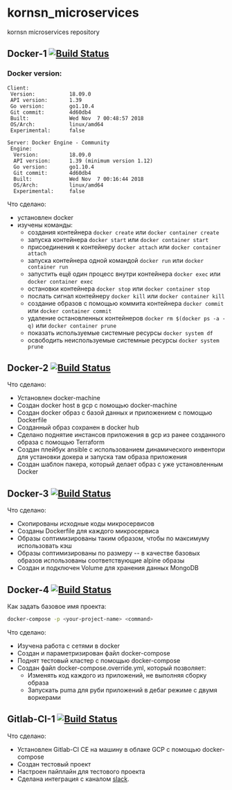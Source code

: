 # kornsn_microservices
kornsn microservices repository



## Docker-1 [![Build Status](https://travis-ci.com/Otus-DevOps-2018-09/kornsn_microservices.svg?branch=docker-1)](https://travis-ci.com/Otus-DevOps-2018-09/kornsn_microservices)

### Docker version:
```
Client:
 Version:           18.09.0
 API version:       1.39
 Go version:        go1.10.4
 Git commit:        4d60db4
 Built:             Wed Nov  7 00:48:57 2018
 OS/Arch:           linux/amd64
 Experimental:      false

Server: Docker Engine - Community
 Engine:
  Version:          18.09.0
  API version:      1.39 (minimum version 1.12)
  Go version:       go1.10.4
  Git commit:       4d60db4
  Built:            Wed Nov  7 00:16:44 2018
  OS/Arch:          linux/amd64
  Experimental:     false
```


Что сделано:

- установлен docker
- изучены команды:
    - создания контейнера `docker create` или `docker container create`
    - запуска контейнера `docker start` или `docker container start`
    - присоединения к контейнеру `docker attach` или `docker container attach`
    - запуска контейнера одной командой `docker run` или `docker container run`
    - запустить ещё один процесс внутри контейнера `docker exec` или `docker container exec`
    - остановки контейнера `docker stop` или `docker container stop`
    - послать сигнал контейнеру `docker kill` или `docker container kill`
    - создание образов с помощью коммита контейнера `docker commit` или `docker container commit`
    - удаление остановленных контейнеров `docker rm $(docker ps -a -q)` или `docker container prune`
    - показать используемые системные ресурсы `docker system df`
    - освободить неиспользуемые системные ресурсы `docker system prune`



## Docker-2 [![Build Status](https://travis-ci.com/Otus-DevOps-2018-09/kornsn_microservices.svg?branch=docker-2)](https://travis-ci.com/Otus-DevOps-2018-09/kornsn_microservices)

Что сделано:
- Установлен docker-machine
- Создан docker host в gcp с помощью docker-machine
- Создан docker образ с базой данных и приложением с помощью Dockerfile
- Созданный образ сохранен в docker hub
- Сделано поднятие инстансов приложения в gcp из ранее созданного образа с помощью Terraform
- Создан плейбук ansible с использованием динамического инвентори для установки докера и запуска там образа приложения
- Создан шаблон пакера, который делает образ с уже установленным Docker



## Docker-3 [![Build Status](https://travis-ci.com/Otus-DevOps-2018-09/kornsn_microservices.svg?branch=docker-3)](https://travis-ci.com/Otus-DevOps-2018-09/kornsn_microservices)

Что сделано:
- Скопированы исходные коды микросервисов
- Созданы Dockerfile для каждого микросервиса
- Образы соптимизированы таким образом, чтобы по максимуму использовать кэш
- Образы соптимизированы по размеру -- в качестве базовых образов использованы соответствующие alpine образы
- Создан и подключен Volume для хранения данных MongoDB



## Docker-4 [![Build Status](https://travis-ci.com/Otus-DevOps-2018-09/kornsn_microservices.svg?branch=docker-4)](https://travis-ci.com/Otus-DevOps-2018-09/kornsn_microservices)

Как задать базовое имя проекта:
```bash
docker-compose -p <your-project-name> <command>
```

Что сделано:
- Изучена работа с сетями в docker
- Создан и параметризирован файл docker-compose
- Поднят тестовый кластер с помощью docker-compose
- Создан файл docker-compose.override.yml, который позволяет:
    - Изменять код каждого из приложений, не выполняя сборку образа
    - Запускать puma для руби приложений в дебаг режиме с двумя воркерами



## Gitlab-CI-1 [![Build Status](https://travis-ci.com/Otus-DevOps-2018-09/kornsn_microservices.svg?branch=gitlab-ci-1)](https://travis-ci.com/Otus-DevOps-2018-09/kornsn_microservices)

Что сделано:
- Установлен Gitlab-CI CE на машину в облаке GCP с помощью docker-compose
- Создан тестовый проект
- Настроен пайплайн для тестового проекта
- Сделана интеграция с каналом [slack](https://devops-team-otus.slack.com/messages/CDMRXRXTK/?).
